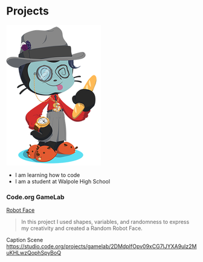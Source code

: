 # Projects
![Octocat](https://github.com/AnshuS244/Projects/blob/431a7d8e15c2377580e06a5e9981062bca376032/Octocat.png)
- I am learning how to code
- I am a student at Walpole High School
### Code.org GameLab
[Robot Face](https://AnshuS244.github.io/Robot/)
> In this project I used shapes, variables, and randomness to express my creativity and created a Random Robot Face.

Caption Scene
https://studio.code.org/projects/gamelab/2DMdpIfOpv09xCG7lJYXA9ulz2MuKHLwzQophSpyBoQ
